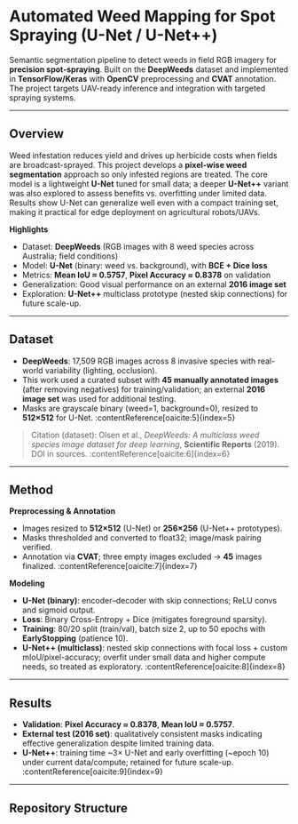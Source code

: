 # Automated Weed Mapping for Spot Spraying (U-Net / U-Net++)

Semantic segmentation pipeline to detect weeds in field RGB imagery for **precision spot-spraying**. Built on the **DeepWeeds** dataset and implemented in **TensorFlow/Keras** with **OpenCV** preprocessing and **CVAT** annotation. The project targets UAV-ready inference and integration with targeted spraying systems.

---

## Overview

Weed infestation reduces yield and drives up herbicide costs when fields are broadcast-sprayed. This project develops a **pixel-wise weed segmentation** approach so only infested regions are treated. The core model is a lightweight **U-Net** tuned for small data; a deeper **U-Net++** variant was also explored to assess benefits vs. overfitting under limited data. Results show U-Net can generalize well even with a compact training set, making it practical for edge deployment on agricultural robots/UAVs.

**Highlights**
- Dataset: **DeepWeeds** (RGB images with 8 weed species across Australia; field conditions)  
- Model: **U-Net** (binary: weed vs. background), with **BCE + Dice loss**  
- Metrics: **Mean IoU ≈ 0.5757**, **Pixel Accuracy ≈ 0.8378** on validation  
- Generalization: Good visual performance on an external **2016 image set**  
- Exploration: **U-Net++** multiclass prototype (nested skip connections) for future scale-up.

---

## Dataset

- **DeepWeeds**: 17,509 RGB images across 8 invasive species with real-world variability (lighting, occlusion).  
- This work used a curated subset with **45 manually annotated images** (after removing negatives) for training/validation; an external **2016 image set** was used for additional testing.  
- Masks are grayscale binary (weed=1, background=0), resized to **512×512** for U-Net. :contentReference[oaicite:5]{index=5}

> Citation (dataset): Olsen et al., *DeepWeeds: A multiclass weed species image dataset for deep learning*, **Scientific Reports** (2019). DOI in sources. :contentReference[oaicite:6]{index=6}

---

## Method

**Preprocessing & Annotation**
- Images resized to **512×512** (U-Net) or **256×256** (U-Net++ prototypes).  
- Masks thresholded and converted to float32; image/mask pairing verified.  
- Annotation via **CVAT**; three empty images excluded → **45** images finalized. :contentReference[oaicite:7]{index=7}

**Modeling**
- **U-Net (binary)**: encoder–decoder with skip connections; ReLU convs and sigmoid output.  
- **Loss**: Binary Cross-Entropy + Dice (mitigates foreground sparsity).  
- **Training**: 80/20 split (train/val), batch size 2, up to 50 epochs with **EarlyStopping** (patience 10).  
- **U-Net++ (multiclass)**: nested skip connections with focal loss + custom mIoU/pixel-accuracy; overfit under small data and higher compute needs, so treated as exploratory. :contentReference[oaicite:8]{index=8}

---

## Results

- **Validation**: **Pixel Accuracy ≈ 0.8378**, **Mean IoU ≈ 0.5757**.  
- **External test (2016 set)**: qualitatively consistent masks indicating effective generalization despite limited training data.  
- **U-Net++**: training time ~3× U-Net and early overfitting (~epoch 10) under current data/compute; retained for future scale-up. :contentReference[oaicite:9]{index=9}

---

## Repository Structure

